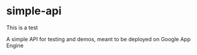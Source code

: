 # simple-api

This is a test

A simple API for testing and demos, meant to be deployed on Google App Engine
